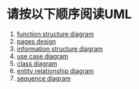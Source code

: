 <!--
 * @Author: D_bxg
 * @Date: 2022-02-23 14:54:34
 * @LastEditors: D_bxg
 * @LastEditTime: 2022-02-23 15:00:32
 * @Description: file content
 * @FilePath: \applicatione:\Code\Project\Graduation-Project\UML\README.md
-->
# 请按以下顺序阅读UML

1. [function structure diagram](/UML/Functional-structure-diagram.vsdx)
2. [pages design](/UML/Pages-design.vsdx)
3. [information structure diagram](/UML)
4. [use case diagram](/UML/Use-case-diagram.vsdx)
5. [class diagram](/UML/Class-diagram.vsdx)
6. [entity relationship diagram](/UML/Entity-relationship-diagram.vsdx)
7. [sequence diagram](/UML/Sequence-diagram.vsdx)